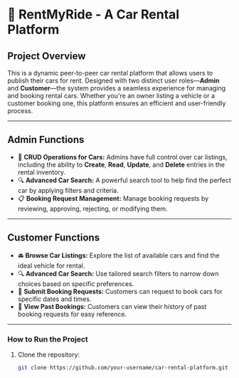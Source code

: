 # 🚗 **RentMyRide - A Car Rental Platform**

## **Project Overview**
This is a dynamic peer-to-peer car rental platform that allows users to publish their cars for rent. Designed with two distinct user roles—**Admin** and **Customer**—the system provides a seamless experience for managing and booking rental cars. Whether you're an owner listing a vehicle or a customer booking one, this platform ensures an efficient and user-friendly process.

---

## **Admin Functions**
- 🔧 **CRUD Operations for Cars:** Admins have full control over car listings, including the ability to **Create**, **Read**, **Update**, and **Delete** entries in the rental inventory.
- 🔍 **Advanced Car Search:** A powerful search tool to help find the perfect car by applying filters and criteria.
- 📋 **Booking Request Management:** Manage booking requests by reviewing, approving, rejecting, or modifying them.

---

## **Customer Functions**
- 🚘 **Browse Car Listings:** Explore the list of available cars and find the ideal vehicle for rental.
- 🔍 **Advanced Car Search:** Use tailored search filters to narrow down choices based on specific preferences.
- 📝 **Submit Booking Requests:** Customers can request to book cars for specific dates and times.
- 📜 **View Past Bookings:** Customers can view their history of past booking requests for easy reference.

---

### **How to Run the Project**
1. Clone the repository:  
   ```bash
   git clone https://github.com/your-username/car-rental-platform.git

